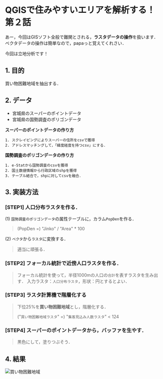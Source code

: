 # QGISで住みやすいエリアを解析する！ 第２話

あー，今回はGISソフト全般で難関とされる，**ラスタデータの操作**を扱います．  
ベクタデータの操作は簡単なので，papaっと覚えてくれさい．

今回は立地分析です！

## 1. 目的
買い物困難地域を抽出する．

## 2. データ
* 宮城県のスーパーのポイントデータ
* 宮城県の国勢調査のポリゴンデータ

**スーパーのポイントデータの作り方**
```
1. スクレイピングによりスーパーの住所をcsvで獲得  
2. アドレスマッチングして，「緯度経度を持つcsv」にする．
```

**国勢調査のポリゴンデータの作り方**
```
1. e-Statから国勢調査のcsvを獲得
2. 国土数値情報から行政区域のshpを獲得
3. テーブル結合で，shpに対してcsvを融合．
```

## 3. 実装方法

### **[STEP1] 人口分布ラスタを作る．**

(1) `国勢調査のポリゴンデータ`の属性テーブルに，カラム`PopDen`を作る．

> (PopDen =) "Jinko" / "Area" * 100

(2) `ベクタ`から`ラスタ`に変換する．

> 適当に頑張る．

### **[STEP2] フォーカル統計で近傍人口ラスタを作る．**

> フォーカル統計を使って，半径1000mの人口の`合計`を表すラスタを生み出す．
> 入力ラスタ：`人口分布ラスタ`，形状：円とするとよい．

### **[STEP3] ラスタ計算機で階層化する**

> 下位25%を**買い物困難地域**とし，階層化する．
> 
> ("`買い物困難地域ラスタ`" =) "`集客見込み人数ラスタ`" < 124

### **[STEP4] スーパーのポイントデータから，バッファを生やす．**

> 黒色にして，塗りつぶそう．

## 4. 結果

![買い物困難地域](https://user-images.githubusercontent.com/106292301/180394527-d49b1778-e3fb-4315-82af-1118d0f71510.png)

